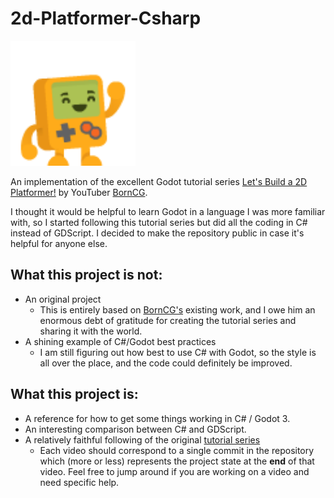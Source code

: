 # 2d-Platformer-Csharp
<img src=ASSETS/player/platformChar_happy.png height=200 width=200/>


An implementation of the excellent Godot tutorial series [Let's Build a 2D Platformer!](https://www.youtube.com/watch?v=HvPTSZl2WCc&list=PLda3VoSoc_TSBBOBYwcmlamF1UrjVtccZ&index=9) by YouTuber [BornCG](https://www.youtube.com/channel/UCdioEctcBLd2nw2aQkl8msw).

I thought it would be helpful to learn Godot in a language I was more familiar with, so I started following this tutorial series but did all the coding in C# instead of GDScript.  I decided to make the repository public in case it's helpful for anyone else.

## What this project is not:
* An original project
  * This is entirely based on [BornCG's](https://www.youtube.com/channel/UCdioEctcBLd2nw2aQkl8msw) existing work, and I owe him an enormous debt of gratitude for creating the tutorial series and sharing it with the world.
* A shining example of C#/Godot best practices
  * I am still figuring out how best to use C# with Godot, so the style is all over the place, and the code could definitely be improved.
## What this project is:
* A reference for how to get some things working in C# / Godot 3.  
* An interesting comparison between C# and GDScript.
* A relatively faithful following of the original [tutorial series](https://www.youtube.com/watch?v=HvPTSZl2WCc&list=PLda3VoSoc_TSBBOBYwcmlamF1UrjVtccZ&index=9)
  * Each video should correspond to a single commit in the repository which (more or less) represents the project state at the **end** of that video.  Feel free to jump around if you are working on a video and need specific help.
